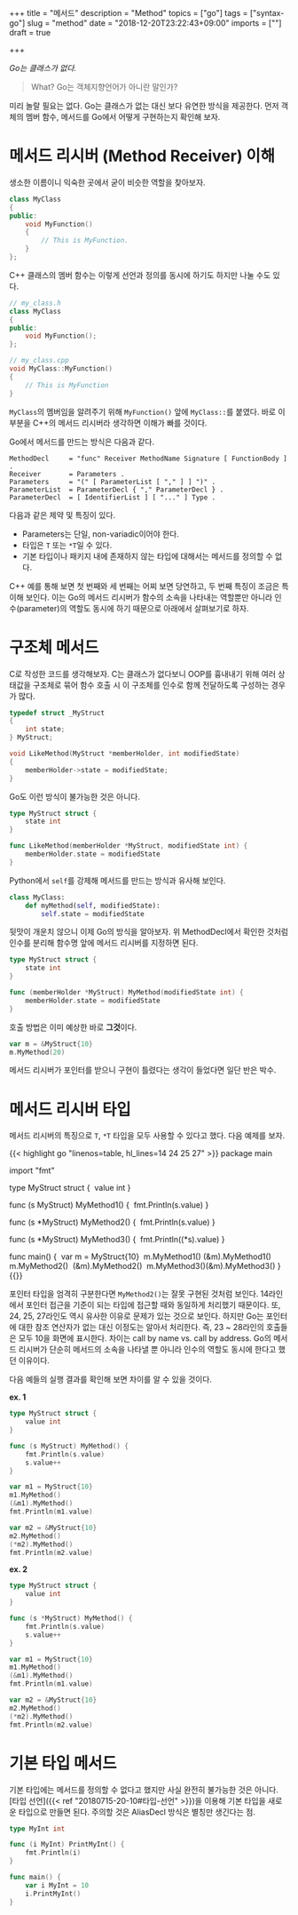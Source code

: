 +++
title = "메서드"
description = "Method"
topics = ["go"]
tags = ["syntax-go"]
slug = "method"
date = "2018-12-20T23:22:43+09:00"
imports = [""]
draft = true

+++

*Go는 클래스가 없다.*

> What? Go는 객체지향언어가 아니란 말인가?

미리 놀랄 필요는 없다. Go는 클래스가 없는 대신 보다 유연한 방식을 제공한다. 먼저 객체의 멤버 함수, 메서드를 Go에서 어떻게 구현하는지 확인해 보자.

# 메서드 리시버 (Method Receiver) 이해

생소한 이름이니 익숙한 곳에서 굳이 비슷한 역할을 찾아보자. 

```c++
class MyClass
{
public:
	void MyFunction()
	{
		// This is MyFunction.
	}
};
```

C++ 클래스의 멤버 함수는 이렇게 선언과 정의를 동시에 하기도 하지만 나눌 수도 있다.

```c++
// my_class.h
class MyClass
{
public:
	void MyFunction();
};
```

```c++
// my_class.cpp
void MyClass::MyFunction()
{
	// This is MyFunction
}
```

 `MyClass`의 멤버임을 알려주기 위해 `MyFunction()` 앞에  `MyClass::`를 붙였다. 바로 이 부분을 C++의 메서드 리시버라 생각하면 이해가 빠를 것이다.

Go에서 메서드를 만드는 방식은 다음과 같다.

```
MethodDecl     = "func" Receiver MethodName Signature [ FunctionBody ] .
Receiver       = Parameters .
Parameters     = "(" [ ParameterList [ "," ] ] ")" .
ParameterList  = ParameterDecl { "," ParameterDecl } .
ParameterDecl  = [ IdentifierList ] [ "..." ] Type .
```

다음과 같은 제약 및 특징이 있다.

- Parameters는 단일, non-variadic이어야 한다.
- 타입은 `T` 또는 `*T`일 수 있다.
- 기본 타입이나 패키지 내에 존재하지 않는 타입에 대해서는 메서드를 정의할 수 없다.

C++ 예를 통해 보면 첫 번째와 세 번째는 어찌 보면 당연하고, 두 번째 특징이 조금은 특이해 보인다. 이는 Go의 메서드 리시버가 함수의 소속을 나타내는 역할뿐만 아니라 인수(parameter)의 역할도 동시에 하기 때문으로 아래에서 살펴보기로 하자.

# 구조체 메서드

C로 작성한 코드를 생각해보자. C는 클래스가 없다보니 OOP를 흉내내기 위해 여러 상태값을 구조체로 묶어 함수 호출 시 이 구조체를 인수로 함께 전달하도록 구성하는 경우가 많다.

```c
typedef struct _MyStruct
{
    int state;
} MyStruct;

void LikeMethod(MyStruct *memberHolder, int modifiedState)
{
    memberHolder->state = modifiedState;
}
```

Go도 이런 방식이 불가능한 것은 아니다.

```go
type MyStruct struct {
    state int
}

func LikeMethod(memberHolder *MyStruct, modifiedState int) {
    memberHolder.state = modifiedState
}
```

Python에서 `self`를 강제해 메서드를 만드는 방식과 유사해 보인다.

```python
class MyClass:
	def myMethod(self, modifiedState):
        self.state = modifiedState
```

뒷맛이 개운치 않으니 이제 Go의 방식을 알아보자. 위 MethodDecl에서 확인한 것처럼 인수를 분리해 함수명 앞에 메서드 리시버를 지정하면 된다.

```go
type MyStruct struct {
    state int
}

func (memberHolder *MyStruct) MyMethod(modifiedState int) {
    memberHolder.state = modifiedState
}
```

호출 방법은 이미 예상한 바로 **그것**이다.

```go
var m = &MyStruct{10}
m.MyMethod(20)
```

메서드 리시버가 포인터를 받으니 구현이 틀렸다는 생각이 들었다면 일단 반은 박수.

# 메서드 리시버 타입

메서드 리시버의 특징으로 `T`, `*T` 타입을 모두 사용할 수 있다고 했다. 다음 예제를 보자.

{{< highlight go "linenos=table, hl_lines=14 24 25 27" >}}
package main

import "fmt"

type MyStruct struct {
​	value int
}

func (s MyStruct) MyMethod1() {
​	fmt.Println(s.value)
}

func (s *MyStruct) MyMethod2() {
​	fmt.Println(s.value)
}

func (s *MyStruct) MyMethod3() {
​	fmt.Println((*s).value)
}

func main() {
​	var m = MyStruct{10}
​	m.MyMethod1()
​	(&m).MyMethod1()
​	m.MyMethod2()
​	(&m).MyMethod2()
​	m.MyMethod3()
​	(&m).MyMethod3()
}
{{</highlight>}}

포인터 타입을 엄격히 구분한다면 `MyMethod2()`는 잘못 구현된 것처럼 보인다. 14라인에서 포인터 접근을 기준이 되는 타입에 접근할 때와 동일하게 처리했기 때문이다. 또, 24, 25, 27라인도 역시 유사한 이유로 문제가 있는 것으로 보인다. 하지만 Go는 포인터에 대한 참조 연산자가 없는 대신 이정도는 알아서 처리한다. 즉, 23 ~ 28라인의 호출들은 모두 10을 화면에 표시한다. 차이는 call by name vs. call by address. Go의 메서드 리시버가 단순히 메서드의 소속을 나타낼 뿐 아니라 인수의 역할도 동시에 한다고 했던 이유이다.

다음 예들의 실행 결과를 확인해 보면 차이를 알 수 있을 것이다.

**ex. 1**

```go
type MyStruct struct {
    value int
}

func (s MyStruct) MyMethod() {
    fmt.Println(s.value)
    s.value++
}

var m1 = MyStruct{10}
m1.MyMethod()
(&m1).MyMethod()
fmt.Println(m1.value)

var m2 = &MyStruct{10}
m2.MyMethod()
(*m2).MyMethod()
fmt.Println(m2.value)
```

**ex. 2**

```go
type MyStruct struct {
    value int
}

func (s *MyStruct) MyMethod() {
    fmt.Println(s.value)
    s.value++
}

var m1 = MyStruct{10}
m1.MyMethod()
(&m1).MyMethod()
fmt.Println(m1.value)

var m2 = &MyStruct{10}
m2.MyMethod()
(*m2).MyMethod()
fmt.Println(m2.value)
```

# 기본 타입 메서드

기본 타입에는 메서드를 정의할 수 없다고 했지만 사실 완전히 불가능한 것은 아니다. [타입 선언]({{< ref "20180715-20-10#타입-선언" >}})을 이용해 기본 타입을 새로운 타입으로 만들면 된다. 주의할 것은 AliasDecl 방식은 별칭만 생긴다는 점.

```go
type MyInt int

func (i MyInt) PrintMyInt() {
    fmt.Println(i)
}

func main() {
    var i MyInt = 10
    i.PrintMyInt()
}
```

